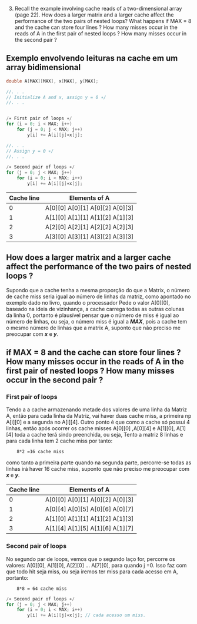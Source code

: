 3. Recall the example involving cache reads of a two-dimensional array (page 22). How does a larger matrix and a larger cache affect the performance of the two pairs of nested loops? What happens if MAX = 8 and the cache can store four lines ? How many misses occur in the reads of A in the first pair of nested loops ? How many misses occur in the second pair ?



## Exemplo envolvendo leituras na cache em um array bidimensional
```c
double A[MAX][MAX], x[MAX], y[MAX];

//. . .
// Initialize A and x, assign y = 0 ∗/
//. . .


/∗ First pair of loops ∗/
for (i = 0; i < MAX; i++)
    for (j = 0; j < MAX; j++)
        y[i] += A[i][j]∗x[j];

//. . .
// Assign y = 0 ∗/
//. . .

/∗ Second pair of loops ∗/
for (j = 0; j < MAX; j++)
    for (i = 0; i < MAX; i++)
        y[i] += A[i][j]∗x[j];
```

| Cache line | Elements of A                   |
| ---------- | ------------------------------- |
| 0          | A[0][0] A[0][1] A[0][2] A[0][3] |
| 1          | A[1][0] A[1][1] A[1][2] A[1][3] |
| 2          | A[2][0] A[2][1] A[2][2] A[2][3] |
| 3          | A[3][0] A[3][1] A[3][2] A[3][3] |



## How does a larger matrix and a larger cache affect the performance of the two pairs of nested loops ?

Supondo que a cache tenha a mesma proporção do que a Matrix, o número de cache miss seria igual ao número de linhas da matriz, como apontado no exemplo dado no livro, quando o processador Pede o valor A[0][0], baseado na ideia de vizinhança, a cache carrega todas as outras colunas da linha 0, portanto é plausível pensar que o número de miss é igual ao número de linhas, ou seja,
o número miss é igual a __*MAX*__, pois a cache tem o mesmo número de linhas que a matrix A, suponto que não preciso me preocupar com **_x_** e **_y_**.


## if MAX = 8 and the cache can store four lines ? How many misses occur in the reads of A in the first pair of nested loops ? How many misses occur in the second pair ?


### First pair of loops

Tendo a a cache armazenando metade dos valores de uma linha da Matriz A, então
para cada linha da Matriz, vai haver duas cache miss, a primeira np A[i][0] e a segunda no A[i][4]. Outro ponto é que como a cache só possui 4 linhas, então
após ocorrer os cache misses A[0][0] ,A[0][4] e A[1][0], A[1][4] toda a cache
terá sindo preenchida, ou seja, Tento a matriz 8 linhas e para cada linha tem 2 cache miss por tanto:

        8*2 =16 cache miss

como tanto a primeira parte quando na segunda parte, percorre-se todas as linhas
irá haver 16 cache miss, suponto que não preciso me preocupar com **_x_** e **_y_**.


| Cache line | Elements of A                   |
| ---------- | ------------------------------- |
| 0          | A[0][0] A[0][1] A[0][2] A[0][3] |
| 1          | A[0][4] A[0][5] A[0][6] A[0][7] |
| 2          | A[1][0] A[1][1] A[1][2] A[1][3] |
| 3          | A[1][4] A[1][5] A[1][6] A[1][7] |


### Second pair of loops

No segundo par de loops, vemos que o segundo laço for, percorre os valores:
A[0][0], A[1][0], A[2][0] ... A[7][0], para quando j =0. Isso faz com que
todo hit seja miss, ou seja iremos ter miss para cada acesso em A, portanto:

        8*8 = 64 cache miss


```c
/∗ Second pair of loops ∗/
for (j = 0; j < MAX; j++)
    for (i = 0; i < MAX; i++)
        y[i] += A[i][j]∗x[j]; // cada acesso um miss.
```